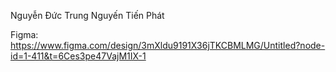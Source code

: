 
Nguyễn Đức Trung
Nguyến Tiến Phát


Figma: https://www.figma.com/design/3mXldu9191X36jTKCBMLMG/Untitled?node-id=1-411&t=6Ces3pe47VajM1IX-1
